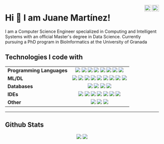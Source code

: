 <a href="https://twitter.com/JuaneMartinez99" target="_blank" rel="nofollow"><img align="right" alt="Juane's Twitter" width="22px" src="https://cdn.jsdelivr.net/npm/simple-icons@v3/icons/twitter.svg" /></a><a href="https://linkedin.com/in/juanemiliomartinez" target="_blank" rel="nofollow"><img align="right" alt="Juane's Linkdein" width="22px" src="https://cdn.jsdelivr.net/npm/simple-icons@v3/icons/linkedin.svg" /></a>

# Hi 👋 I am Juane Martínez! 
I am a Computer Science Engineer specialized in Computing and Intelligent Systems with an official Master's degree in Data Science. Currently pursuing a PhD program in BioInformatics at the University of Granada

## Technologies I code with

<table>
  <thead align="center">
  </thead>
  <tbody>
    <tr>
      <td><b>Programming Languages</b></td>
      <td align="center">
       <img src="https://img.shields.io/badge/java-%23ED8B00.svg?&style=for-the-badge&logo=java&logoColor=white"/> 
       <img src="https://img.shields.io/badge/scala-%23DC322F.svg?style=for-the-badge&logo=scala&logoColor=white"/> 
       <img src="https://img.shields.io/badge/c%20-%2300599C.svg?&style=for-the-badge&logo=c&logoColor=white"/> 
       <img src="https://img.shields.io/badge/c++%20-%2300599C.svg?&style=for-the-badge&logo=c%2B%2B&logoColor=white"/> 
       <img src="https://img.shields.io/badge/r-%23276DC3.svg?style=for-the-badge&logo=r&logoColor=white"/> 
       <img src="https://img.shields.io/badge/python-3670A0?style=for-the-badge&logo=python&logoColor=ffdd54"/> 
       <img src="https://img.shields.io/badge/latex-%23008080.svg?&style=for-the-badge&logo=latex&logoColor=white"/>
       <img src="https://img.shields.io/badge/shell_script%20-%23121011.svg?&style=for-the-badge&logo=gnu-bash&logoColor=white"/> 
      </td>
    </tr>
    <tr>
      <td><b>ML/DL</b></td>
      <td align="center">
       <img src="https://img.shields.io/badge/scikit--learn-%23F7931E.svg?style=for-the-badge&logo=scikit-learn&logoColor=white"/>
       <img src="https://img.shields.io/badge/TensorFlow-%23FF6F00.svg?style=for-the-badge&logo=TensorFlow&logoColor=white"/>
       <img src="https://img.shields.io/badge/Keras-%23D00000.svg?style=for-the-badge&logo=Keras&logoColor=white"/>
       <img src="https://img.shields.io/badge/pandas-%23150458.svg?style=for-the-badge&logo=pandas&logoColor=white"/> 
       <img src="https://img.shields.io/badge/SciPy-%230C55A5.svg?style=for-the-badge&logo=scipy&logoColor=%white"/>
       <img src="https://img.shields.io/badge/numpy-%23013243.svg?style=for-the-badge&logo=numpy&logoColor=white"/>
       <img src="https://img.shields.io/badge/opencv-%23white.svg?style=for-the-badge&logo=opencv&logoColor=white"/>
       <img src="https://img.shields.io/badge/mlflow-%23d9ead3.svg?style=for-the-badge&logo=numpy&logoColor=blue"/>
       <img src="https://img.shields.io/badge/Matplotlib-%23ffffff.svg?style=for-the-badge&logo=Matplotlib&logoColor=black"/>
      </td>
    </tr>
    <tr>
      <td><b>Databases</b></td>
      <td align="center">
       <img src="https://img.shields.io/badge/mysql-%2300f.svg?style=for-the-badge&logo=mysql&logoColor=white"/>
       <img src="https://img.shields.io/badge/sqlite-%2307405e.svg?style=for-the-badge&logo=sqlite&logoColor=white"/> 
       <img src="https://img.shields.io/badge/MariaDB-003545?style=for-the-badge&logo=mariadb&logoColor=white"/> 
       <img src="https://img.shields.io/badge/MongoDB-%234ea94b.svg?style=for-the-badge&logo=mongodb&logoColor=white"/>
      </td>
    </tr>
    <tr>
      <td><b>IDEs</b></td>
      <td align="center">
       <img src="https://img.shields.io/badge/jupyter-%23FA0F00.svg?style=for-the-badge&logo=jupyter&logoColor=white"/> 
       <img src="https://img.shields.io/badge/Visual%20Studio%20Code-0078d7.svg?style=for-the-badge&logo=visual-studio-code&logoColor=white"/> 
       <img src="https://img.shields.io/badge/RStudio-75AADB?style=for-the-badge&logo=RStudio&logoColor=white"/> 
       <img src="https://img.shields.io/badge/Android%20Studio-3DDC84.svg?style=for-the-badge&logo=android-studio&logoColor=white"/> 
       <img src="https://img.shields.io/badge/Spyder-838485?style=for-the-badge&logo=spyder%20ide&logoColor=maroon"/> 
       <img src="https://img.shields.io/badge/IntelliJIDEA-000000.svg?style=for-the-badge&logo=intellij-idea&logoColor=white"/> 
       <img src="https://img.shields.io/badge/pycharm-143?style=for-the-badge&logo=pycharm&logoColor=black&color=black&labelColor=green"/> 
      </td>
    </tr>
    <tr>
      <td><b>Other</b></td>
      <td align="center">
       <img src="https://img.shields.io/badge/Trello-%23026AA7.svg?style=for-the-badge&logo=Trello&logoColor=white"/>
       <img src="https://img.shields.io/badge/CMake-%23008FBA.svg?style=for-the-badge&logo=cmake&logoColor=white"/> 
       <img src="https://img.shields.io/badge/docker-%230db7ed.svg?style=for-the-badge&logo=docker&logoColor=white"/> 
      </td>
    </tr>
  </tbody>
</table>

---

## Github Stats

<p align = "center">
  <img src = "https://github-readme-stats.vercel.app/api?username=Juane99&show_icons=true&theme=algolia&line_height=27">
  <img src = "https://github-readme-stats.vercel.app/api/top-langs/?username=Juane99&theme=algolia&langs_count=10">
</p>
